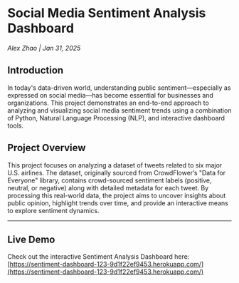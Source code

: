 # Social Media Sentiment Analysis Dashboard

*Alex Zhao | Jan 31, 2025*

## Introduction

In today's data-driven world, understanding public sentiment—especially as expressed on social media—has become essential for businesses and organizations. This project demonstrates an end-to-end approach to analyzing and visualizing social media sentiment trends using a combination of Python, Natural Language Processing (NLP), and interactive dashboard tools.

## Project Overview

This project focuses on analyzing a dataset of tweets related to six major U.S. airlines. The dataset, originally sourced from CrowdFlower’s "Data for Everyone" library, contains crowd-sourced sentiment labels (positive, neutral, or negative) along with detailed metadata for each tweet. By processing this real-world data, the project aims to uncover insights about public opinion, highlight trends over time, and provide an interactive means to explore sentiment dynamics.

---

## Live Demo

Check out the interactive Sentiment Analysis Dashboard here: [https://sentiment-dashboard-123-9d1f22ef9453.herokuapp.com/](https://sentiment-dashboard-123-9d1f22ef9453.herokuapp.com/)
